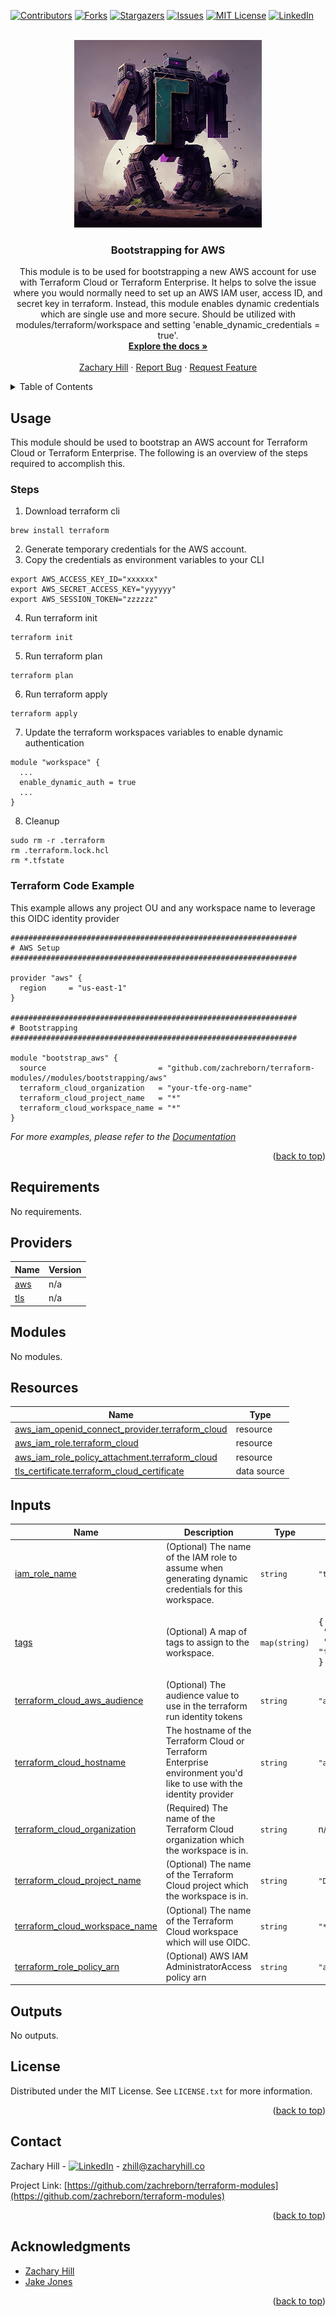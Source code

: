 <!-- Blank module readme template: Do a search and replace with your text editor for the following: `module_name`, `module_description` -->
<!-- Improved compatibility of back to top link: See: https://github.com/othneildrew/Best-README-Template/pull/73 -->
<a name="readme-top"></a>


<!-- PROJECT SHIELDS -->
<!--
*** I'm using markdown "reference style" links for readability.
*** Reference links are enclosed in brackets [ ] instead of parentheses ( ).
*** See the bottom of this document for the declaration of the reference variables
*** for contributors-url, forks-url, etc. This is an optional, concise syntax you may use.
*** https://www.markdownguide.org/basic-syntax/#reference-style-links
-->
[![Contributors][contributors-shield]][contributors-url]
[![Forks][forks-shield]][forks-url]
[![Stargazers][stars-shield]][stars-url]
[![Issues][issues-shield]][issues-url]
[![MIT License][license-shield]][license-url]
[![LinkedIn][linkedin-shield]][linkedin-url]


<!-- PROJECT LOGO -->
<br />
<div align="center">
  <a href="https://github.com/zachreborn/terraform-modules">
    <img src="/images/terraform_modules_logo.webp" alt="Logo" width="300" height="300">
  </a>

<h3 align="center">Bootstrapping for AWS</h3>
  <p align="center">
    This module is to be used for bootstrapping a new AWS account for use with Terraform Cloud or Terraform Enterprise. It helps to solve the issue where you would normally need to set up an AWS IAM user, access ID, and secret key in terraform. Instead, this module enables dynamic credentials which are single use and more secure. Should be utilized with modules/terraform/workspace and setting 'enable_dynamic_credentials = true'.
    <br />
    <a href="https://github.com/zachreborn/terraform-modules"><strong>Explore the docs »</strong></a>
    <br />
    <br />
    <a href="https://zacharyhill.co">Zachary Hill</a>
    ·
    <a href="https://github.com/zachreborn/terraform-modules/issues">Report Bug</a>
    ·
    <a href="https://github.com/zachreborn/terraform-modules/issues">Request Feature</a>
  </p>
</div>


<!-- TABLE OF CONTENTS -->
<details>
  <summary>Table of Contents</summary>
  <ol>
    <li><a href="#usage">Usage</a></li>
    <li><a href="#requirements">Requirements</a></li>
    <li><a href="#providers">Providers</a></li>
    <li><a href="#modules">Modules</a></li>
    <li><a href="#Resources">Resources</a></li>
    <li><a href="#inputs">Inputs</a></li>
    <li><a href="#outputs">Outputs</a></li>
    <li><a href="#license">License</a></li>
    <li><a href="#contact">Contact</a></li>
    <li><a href="#acknowledgments">Acknowledgments</a></li>
  </ol>
</details>


<!-- USAGE EXAMPLES -->
## Usage
This module should be used to bootstrap an AWS account for Terraform Cloud or Terraform Enterprise. The following is an overview of the steps required to accomplish this.
### Steps
1. Download terraform cli
```
brew install terraform
```
2. Generate temporary credentials for the AWS account.
3. Copy the credentials as environment variables to your CLI
```
export AWS_ACCESS_KEY_ID="xxxxxx"
export AWS_SECRET_ACCESS_KEY="yyyyyy"
export AWS_SESSION_TOKEN="zzzzzz"
```
4. Run terraform init
```
terraform init
```
5. Run terraform plan
```
terraform plan
```
6. Run terraform apply
```
terraform apply
```
7. Update the terraform workspaces variables to enable dynamic authentication
```
module "workspace" {
  ...
  enable_dynamic_auth = true
  ...
}
```
8. Cleanup
```
sudo rm -r .terraform
rm .terraform.lock.hcl
rm *.tfstate
```


### Terraform Code Example
This example allows any project OU and any workspace name to leverage this OIDC identity provider
```
################################################################
# AWS Setup
################################################################

provider "aws" {
  region     = "us-east-1"
}

################################################################
# Bootstrapping
################################################################

module "bootstrap_aws" {
  source                         = "github.com/zachreborn/terraform-modules//modules/bootstrapping/aws"
  terraform_cloud_organization   = "your-tfe-org-name"
  terraform_cloud_project_name   = "*"
  terraform_cloud_workspace_name = "*"
}

```

_For more examples, please refer to the [Documentation](https://github.com/zachreborn/terraform-modules)_

<p align="right">(<a href="#readme-top">back to top</a>)</p>

<!-- terraform-docs output will be input automatically below-->
<!-- terraform-docs markdown table --output-file README.md --output-mode inject .-->
<!-- BEGIN_TF_DOCS -->
## Requirements

No requirements.

## Providers

| Name | Version |
|------|---------|
| <a name="provider_aws"></a> [aws](#provider\_aws) | n/a |
| <a name="provider_tls"></a> [tls](#provider\_tls) | n/a |

## Modules

No modules.

## Resources

| Name | Type |
|------|------|
| [aws_iam_openid_connect_provider.terraform_cloud](https://registry.terraform.io/providers/hashicorp/aws/latest/docs/resources/iam_openid_connect_provider) | resource |
| [aws_iam_role.terraform_cloud](https://registry.terraform.io/providers/hashicorp/aws/latest/docs/resources/iam_role) | resource |
| [aws_iam_role_policy_attachment.terraform_cloud](https://registry.terraform.io/providers/hashicorp/aws/latest/docs/resources/iam_role_policy_attachment) | resource |
| [tls_certificate.terraform_cloud_certificate](https://registry.terraform.io/providers/hashicorp/tls/latest/docs/data-sources/certificate) | data source |

## Inputs

| Name | Description | Type | Default | Required |
|------|-------------|------|---------|:--------:|
| <a name="input_iam_role_name"></a> [iam\_role\_name](#input\_iam\_role\_name) | (Optional) The name of the IAM role to assume when generating dynamic credentials for this workspace. | `string` | `"terraform_cloud"` | no |
| <a name="input_tags"></a> [tags](#input\_tags) | (Optional) A map of tags to assign to the workspace. | `map(string)` | <pre>{<br>  "environment": "prod",<br>  "terraform": "true"<br>}</pre> | no |
| <a name="input_terraform_cloud_aws_audience"></a> [terraform\_cloud\_aws\_audience](#input\_terraform\_cloud\_aws\_audience) | (Optional) The audience value to use in the terraform run identity tokens | `string` | `"aws.workload.identity"` | no |
| <a name="input_terraform_cloud_hostname"></a> [terraform\_cloud\_hostname](#input\_terraform\_cloud\_hostname) | The hostname of the Terraform Cloud or Terraform Enterprise environment you'd like to use with the identity provider | `string` | `"app.terraform.io"` | no |
| <a name="input_terraform_cloud_organization"></a> [terraform\_cloud\_organization](#input\_terraform\_cloud\_organization) | (Required) The name of the Terraform Cloud organization which the workspace is in. | `string` | n/a | yes |
| <a name="input_terraform_cloud_project_name"></a> [terraform\_cloud\_project\_name](#input\_terraform\_cloud\_project\_name) | (Optional) The name of the Terraform Cloud project which the workspace is in. | `string` | `"Default Project"` | no |
| <a name="input_terraform_cloud_workspace_name"></a> [terraform\_cloud\_workspace\_name](#input\_terraform\_cloud\_workspace\_name) | (Optional) The name of the Terraform Cloud workspace which will use OIDC. | `string` | `"*"` | no |
| <a name="input_terraform_role_policy_arn"></a> [terraform\_role\_policy\_arn](#input\_terraform\_role\_policy\_arn) | (Optional) AWS IAM AdministratorAccess policy arn | `string` | `"arn:aws:iam::aws:policy/AdministratorAccess"` | no |

## Outputs

No outputs.
<!-- END_TF_DOCS -->

<!-- LICENSE -->
## License

Distributed under the MIT License. See `LICENSE.txt` for more information.

<p align="right">(<a href="#readme-top">back to top</a>)</p>



<!-- CONTACT -->
## Contact

Zachary Hill - [![LinkedIn][linkedin-shield]][linkedin-url] - zhill@zacharyhill.co

Project Link: [https://github.com/zachreborn/terraform-modules](https://github.com/zachreborn/terraform-modules)

<p align="right">(<a href="#readme-top">back to top</a>)</p>



<!-- ACKNOWLEDGMENTS -->
## Acknowledgments

* [Zachary Hill](https://zacharyhill.co)
* [Jake Jones](https://github.com/jakeasarus)

<p align="right">(<a href="#readme-top">back to top</a>)</p>


<!-- MARKDOWN LINKS & IMAGES -->
<!-- https://www.markdownguide.org/basic-syntax/#reference-style-links -->
[contributors-shield]: https://img.shields.io/github/contributors/zachreborn/terraform-modules.svg?style=for-the-badge
[contributors-url]: https://github.com/zachreborn/terraform-modules/graphs/contributors
[forks-shield]: https://img.shields.io/github/forks/zachreborn/terraform-modules.svg?style=for-the-badge
[forks-url]: https://github.com/zachreborn/terraform-modules/network/members
[stars-shield]: https://img.shields.io/github/stars/zachreborn/terraform-modules.svg?style=for-the-badge
[stars-url]: https://github.com/zachreborn/terraform-modules/stargazers
[issues-shield]: https://img.shields.io/github/issues/zachreborn/terraform-modules.svg?style=for-the-badge
[issues-url]: https://github.com/zachreborn/terraform-modules/issues
[license-shield]: https://img.shields.io/github/license/zachreborn/terraform-modules.svg?style=for-the-badge
[license-url]: https://github.com/zachreborn/terraform-modules/blob/master/LICENSE.txt
[linkedin-shield]: https://img.shields.io/badge/-LinkedIn-black.svg?style=for-the-badge&logo=linkedin&colorB=555
[linkedin-url]: https://www.linkedin.com/in/zachary-hill-5524257a/
[product-screenshot]: /images/screenshot.webp
[Terraform.io]: https://img.shields.io/badge/Terraform-7B42BC?style=for-the-badge&logo=terraform
[Terraform-url]: https://terraform.io